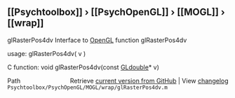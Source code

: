 ## [[Psychtoolbox]] &#8250; [[PsychOpenGL]] &#8250; [[MOGL]] &#8250; [[wrap]]

glRasterPos4dv  Interface to [OpenGL](OpenGL) function glRasterPos4dv  
  
usage:  glRasterPos4dv( v )  
  
C function:  void glRasterPos4dv(const [GLdouble](GLdouble)\* v)  




<div class="code_header" style="text-align:right;">
  <span style="float:left;">Path&nbsp;&nbsp;</span> <span class="counter">Retrieve <a href=
  "https://raw.github.com/Psychtoolbox-3/Psychtoolbox-3/beta/Psychtoolbox/PsychOpenGL/MOGL/wrap/glRasterPos4dv.m">current version from GitHub</a> | View <a href=
  "https://github.com/Psychtoolbox-3/Psychtoolbox-3/commits/beta/Psychtoolbox/PsychOpenGL/MOGL/wrap/glRasterPos4dv.m">changelog</a></span>
</div>
<div class="code">
  <code>Psychtoolbox/PsychOpenGL/MOGL/wrap/glRasterPos4dv.m</code>
</div>

